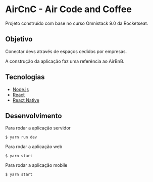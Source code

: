 AirCnC - Air Code and Coffee
===

Projeto construído com base no curso Omnistack 9.0 da Rocketseat.

## Objetivo
Conectar devs através de espaços cedidos por empresas.

A construção da aplicação faz uma referência ao AirBnB.

## Tecnologias
- [Node.js](https://nodejs.org/en/)
- [React](https://reactjs.org)
- [React Native](https://facebook.github.io/react-native/)

## Desenvolvimento
Para rodar a aplicação servidor
```shell  
$ yarn run dev 
```

Para rodar a aplicação web
```shell  
$ yarn start
```

Para rodar a aplicação mobile
```shell  
$ yarn start
```

